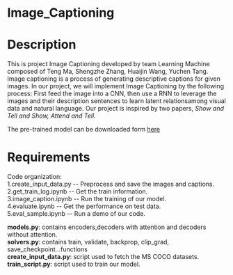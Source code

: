 # Image_Captioning

Description
===========
This is project Image Captioning developed by team Learning Machine composed of Teng Ma, Shengzhe Zhang, Huaijin Wang, Yuchen Tang. Image captioning is a process of generating descriptive captions for given images. In our project, we will implement Image Captioning by the following process: First feed the image into a CNN, then use a RNN to leverage the images and their description sentences to learn latent relationsamong visual data and natural language. Our project is inspired by two papers, *Show and Tell and Show, Attend and Tell.*

The pre-trained model can be downloaded form [here](https://drive.google.com/open?id=1D31XAK71hzU4G9RCVLmQwV06pnpUmMFD)

Requirements
============
Code organization:<br/> 
1.create_input_data.py -- Preprocess and save the images and captions.<br/>
2.get_train_log.ipynb -- Get the train information.<br/>
3.image_caption.ipynb -- Run the training of our model.<br/>
4.evaluate.ipynb -- Get the performance on test data.<br/>
5.eval_sample.ipynb -- Run a demo of our code.<br/>

**models.py**: contains encoders,decoders with attention and decoders without attention.<br/>
**solvers.py**: contains train, validate, backprop, clip_grad, save_checkpoint...functions<br/>
**create_input_data.py**: script used to fetch the MS COCO datasets.<br/>
**train_script.py**: script used to train our model.


